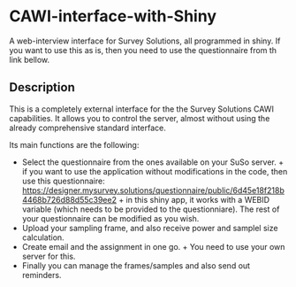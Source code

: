 # CAWI-interface-with-Shiny
A web-interview interface for Survey Solutions, all programmed in shiny. If you want to use this as is, then you need to use the questionnaire from th link bellow. 

## Description

This is a completely external interface for the the Survey Solutions CAWI capabilities. It allows you to control the server, almost without using the
already comprehensive standard interface. 

Its main functions are the following:

* Select the questionnaire from the ones available on your SuSo server.
      + if you want to use the application without modifications in the code, then use this questionnaire:      https://designer.mysurvey.solutions/questionnaire/public/6d45e18f218b4468b726d88d55c39ee2
      + in this shiny app, it works with a WEBID variable (which needs to be provided to the questionniare). The rest of your     questionnaire can be modified as you wish.
* Upload your sampling frame, and also receive power and samplel size calculation.
* Create email and the assignment in one go.
      + You need to use your own server for this.
* Finally you can manage the frames/samples and also send out reminders.




